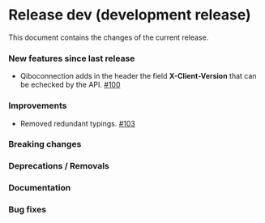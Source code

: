 # Release dev (development release)

This document contains the changes of the current release.

### New features since last release

- Qiboconnection adds in the header the field **X-Client-Version** that can be echecked by the API.
  [#100](https://github.com/qilimanjaro-tech/qiboconnection/pull/100)

### Improvements

- Removed redundant typings. [#103](https://github.com/qilimanjaro-tech/qiboconnection/pull/103/files)

### Breaking changes

### Deprecations / Removals

### Documentation

### Bug fixes
